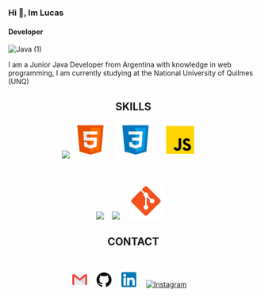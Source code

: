 ### Hi 👋, Im Lucas
#### Developer 
![Java (1)](https://user-images.githubusercontent.com/106035345/184508118-5c0bb684-3c84-40c0-9c26-83d218a62c1e.jpg)


I am a Junior Java Developer from Argentina with knowledge in web programming, I am currently studying at the National University of Quilmes (UNQ)

<h2 align="center">
  SKILLS
 </h2>
 
 <p align="center">
  <code><img height="75" src="https://img.icons8.com/color/96/undefined/java-coffee-cup-logo--v1.png"></code>
  <code><img height="75" src="https://github.com/chandan-reddy-k/chandan-reddy-k/blob/master/assets/html.png"></code> &nbsp;&nbsp;
  <code><img height="75" src="https://github.com/chandan-reddy-k/chandan-reddy-k/blob/master/assets/css.png"></code> &nbsp;&nbsp;
  <code><img height="75" src="https://github.com/chandan-reddy-k/chandan-reddy-k/blob/master/assets/js.png"></code> &nbsp;&nbsp;
  
</p>

<br/>

<p align="center">
  <code><img height="75" src="https://img.icons8.com/dusk/128/undefined/php-logo.png"></code> &nbsp;&nbsp;
  <code><img height="75" src="https://img.icons8.com/fluency/96/undefined/mysql-logo.png"></code> &nbsp;&nbsp;
  <code><img height="75" src="https://github.com/chandan-reddy-k/chandan-reddy-k/blob/master/assets/git.png"></code> &nbsp;&nbsp;
</p>

<h2 align="center">
 CONTACT
 </h2>
 <br/>
<p align="center">
  <a href="mailto:lucasforlino2001@gmail.com"><img src="https://github.com/chandan-reddy-k/chandan-reddy-k/blob/master/assets/gmail.svg" width="30px" alt="mail"></a> &nbsp; &nbsp;
  <a href="https://github.com/forlino"><img src="https://github.com/chandan-reddy-k/chandan-reddy-k/blob/master/assets/github.svg" width="30px" alt="mail"></a> &nbsp; &nbsp;
  <a href="https://in.linkedin.com/in/lucasforlino"><img src="https://github.com/chandan-reddy-k/chandan-reddy-k/blob/master/assets/linkedin.svg" width="30px" alt="LinkedIn"></a> &nbsp; &nbsp;
  <a href="https://www.instagram.com/lucasforlino/"><img src="https://camo.githubusercontent.com/c9dacf0f25a1489fdbc6c0d2b41cda58b77fa210a13a886d6f99e027adfbd358/68747470733a2f2f6564656e742e6769746875622e696f2f537570657254696e7949636f6e732f696d616765732f7376672f696e7374616772616d2e737667" width="30px" alt="Instagram"></a> &nbsp; &nbsp;










